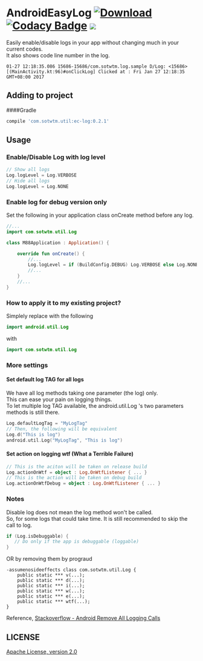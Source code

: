 # AndroidEasyLog [ ![Download](https://api.bintray.com/packages/sheungon/maven/android-ec-log/images/download.svg) ](https://bintray.com/sheungon/maven/android-ec-log/_latestVersion) [![Codacy Badge](https://api.codacy.com/project/badge/Grade/5a7759333fe14d5ba7ce914c3bd08eae)](https://www.codacy.com/app/sheungon/AndroidEasyLog) [![](https://raw.githubusercontent.com/novoda/novoda/master/assets/btn_apache_lisence.png)](LICENSE)

Easily enable/disable logs in your app without changing much in your current codes.<br />
It also shows code line number in the log.<br />
```
01-27 12:18:35.086 15686-15686/com.sotwtm.log.sample D/Log: <15686>[(MainActivity.kt:96)#onClickLog] Clicked at : Fri Jan 27 12:18:35 GMT+08:00 2017
```

## Adding to project
####Gradle
```gradle
compile 'com.sotwtm.util:ec-log:0.2.1'
```

## Usage
### Enable/Disable Log with log level
```kotlin
// Show all logs
Log.logLevel = Log.VERBOSE
// Hide all logs
Log.logLevel = Log.NONE
```

### Enable log for debug version only
Set the following in your application class onCreate method before any log.
```kotlin
//...
import com.sotwtm.util.Log

class M88Application : Application() {

    override fun onCreate() {
        //...
        Log.logLevel = if (BuildConfig.DEBUG) Log.VERBOSE else Log.NONE
        //...
    }
    //...
}
```

### How to apply it to my existing project?
Simplely replace with the following
```kotlin
import android.util.Log
```
with
```kotlin
import com.sotwtm.util.Log
```

### More settings
#### Set default log TAG for all logs
We have all log methods taking one parameter (the log) only.<br />
This can ease your pain on logging things.<br />
To let multiple log TAG available, the android.util.Log 's two parameters methods is still there.
```kotlin
Log.defaultLogTag = "MyLogTag"
// Then, the following will be equivalent
Log.d("This is log")
android.util.Log("MyLogTag", "This is log")
```
#### Set action on logging wtf (What a Terrible Failure)
```kotlin
// This is the aciton will be taken on release build
Log.actionOnWtf = object : Log.OnWtfListener { ... }
// This is the action will be taken on debug build
Log.actionOnWtfDebug = object : Log.OnWtfListener { ... }
```

### Notes
Disable log does not mean the log method won't be called.<br />
So, for some logs that could take time. It is still recommended to skip the call to log.
```kotlin
if (Log.isDebuggable) {
   // Do only if the app is debuggable (loggable)
}
```
OR by removing them by prograud
```
-assumenosideeffects class com.sotwtm.util.Log {
    public static *** v(...);
    public static *** d(...);
    public static *** i(...);
    public static *** w(...);
    public static *** e(...);
    public static *** wtf(...);
}
```
Reference, [Stackoverflow - Android Remove All Logging Calls](http://stackoverflow.com/questions/2446248/remove-all-debug-logging-calls-before-publishing-are-there-tools-to-do-this)

## LICENSE
[Apache License, version 2.0](LICENSE)
